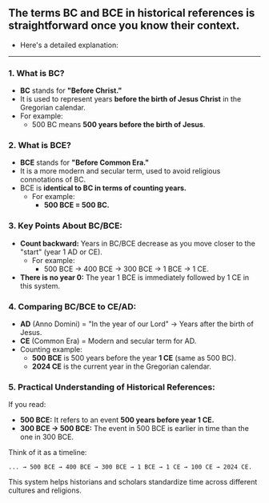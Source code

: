 ## The terms **BC** and **BCE** in historical references is straightforward once you know their context. 
   - Here's a detailed explanation:

---

### 1. **What is BC?**
- **BC** stands for **"Before Christ."**
- It is used to represent years **before the birth of Jesus Christ** in the Gregorian calendar.
- For example:
  - 500 BC means **500 years before the birth of Jesus**.

### 2. **What is BCE?**
- **BCE** stands for **"Before Common Era."**
- It is a more modern and secular term, used to avoid religious connotations of BC.
- BCE is **identical to BC in terms of counting years.** 
  - For example:
    - **500 BCE = 500 BC.**

### 3. **Key Points About BC/BCE:**
- **Count backward:** Years in BC/BCE decrease as you move closer to the "start" (year 1 AD or CE). 
  - For example:
    - 500 BCE → 400 BCE → 300 BCE → 1 BCE → 1 CE.
- **There is no year 0:** The year 1 BCE is immediately followed by 1 CE in this system.

### 4. **Comparing BC/BCE to CE/AD:**
- **AD** (Anno Domini) = "In the year of our Lord" → Years after the birth of Jesus.
- **CE** (Common Era) = Modern and secular term for AD.
- Counting example:
  - **500 BCE** is 500 years before the year **1 CE** (same as 500 BC).
  - **2024 CE** is the current year in the Gregorian calendar.

### 5. **Practical Understanding of Historical References:**
If you read:
- **500 BCE:** It refers to an event **500 years before year 1 CE.**
- **300 BCE → 500 BCE:** The event in 500 BCE is earlier in time than the one in 300 BCE.

Think of it as a timeline:
```
... → 500 BCE → 400 BCE → 300 BCE → 1 BCE → 1 CE → 100 CE → 2024 CE.
```

This system helps historians and scholars standardize time across different cultures and religions.
